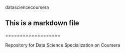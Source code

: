 datasciencecoursera
## This is a markdown file
===================

Repository for Data Science Specialization on Coursera
